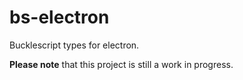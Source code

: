 # bs-electron
Bucklescript types for electron.

**Please note** that this project is still a work in progress.
